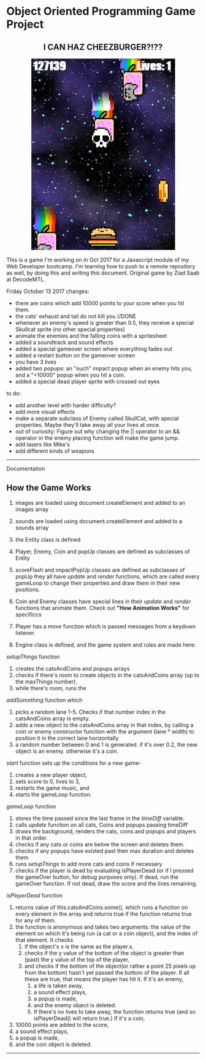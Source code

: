 # Object Oriented Programming Game Project

<h2 align="center">I CAN HAZ CHEEZBURGER?!??</h2>
<p align="center"><img src="screenshot.png"></p>

This is a game I'm working on in Oct 2017 for a Javascript module of my Web Developer bootcamp. I'm learning how to push to a remote repository as well, by doing this and writing this document. Original game by Ziad Saab at DecodeMTL.

Friday October 13 2017 changes:
* there are coins which add 10000 points to your score when you hit them.
* the cats' exhaust and tail do not kill you //DONE
* whenever an enemy's speed is greater than 0.5, they receive a special Skullcat sprite (no other special properties)
* animate the enemies and the falling coins with a spritesheet
* added a soundtrack and sound effects
* added a special gameover screen where everything fades out 
* added a restart button on the gameover screen
* you have 3 lives 
* added two popups: an "ouch" impact popup when an enemy hits you, and a "+10000" popup when you hit a coin.
* added a special dead player sprite with crossed out eyes
 

to do:
* add another level with harder difficulty?
* add more visual effects
* make a separate subclass of Enemy called SkullCat, with special properties. Maybe they'll take away all your lives at once.
* out of curiosity: Figure out why changing the || operator to an && operator in the enemy placing function will make the game jump.
* add lasers like Mike's
* add different kinds of weapons


------------

Documentation

## How the Game Works 

1. images are loaded using document.createElement and added to an images array
2. sounds are loaded using document.createElement and added to a sounds array

3. the Entity class is defined
4. Player, Enemy, Coin and popUp classes are defined as subclasses of Entity
5. scoreFlash and impactPopUp classes are defined as subclasses of popUp
they all have *update* and *render* functions, which are called every gameLoop
to change their properties and draw them in their new positions. 

6. Coin and Enemy classes have special lines in their *update* and *render* functions that animate them. Check out **"How Animation Works"** for specificcs
7. Player has a *move* function which is passed messages from a keydown listener.
8. Engine class is defined, and the game system and rules are made here:

*setupThings* function 
1. creates the catsAndCoins and popups arrays
2. checks if there's room to create objects in the catsAndCoins array (up to the maxThings number),
3. while there's room, runs the 

*addSomething* function which 
1. picks a random lane 1-5. Checks if that number index in the catsAndCoins array is empty.
2. adds a new object to the catsAndCoins array in that index, by calling a coin or enemy constructor function with the argument (lane * width) to position it in the correct lane horizontally
3. a random number between 0 and 1 is generated. if it's over 0.2, the new object
is an enemy. otherwise it's a coin.

*start* function sets up the conditions for a new game- 
1. creates a new player object,
2. sets score to 0, lives to 3, 
3. restarts the game music, and 
4. starts the gameLoop function.

*gameLoop* function 
1. stores the time passed since the last frame in the *timeDiff* variable. 
2. calls *update* function on all cats, Coins and popups passing timeDiff
3. draws the background, renders the cats, coins and popups and players in that order.
4. checks if any cats or coins are below the screen and deletes them.
5. checks if any popups have existed past their max duration and deletes them
6. runs *setupThings* to add more cats and coins if necessary
7. checks if the player is dead by evaluating isPlayerDead (or if I pressed the gameOver button, for debug purposes only). If dead, run the gameOver function. If not dead, draw the score and the lives remaining.

*isPlayerDead* function
1. returns value of this.catsAndCoins.some(), which runs a function on every element in the array and returns true if the function returns true for any of them.
2. the function is anonymous and takes two arguments: the value of the element on which it's being run (a cat or a coin object), and the index of that element. It checks 
    1. if the object's x is the same as the player.x, 
    2. checks if the y value of the bottom of the object is greater than (past) the y value of the top of the player, 
    3. and checks if the bottom of the object(or rather a point 25 pixels up from the bottom) hasn't yet passed the bottom of the player. 
If all these are true, that means the player has hit it. If it's an enemy, 
        1. a life is taken away, 
        2. a sound effect plays, 
        3. a popup is made, 
        4. and the enemy object is deleted. 
        5. If there's no lives to take away, the function returns true (and so isPlayerDead() will return true.) 
If it's a coin, 
1. 10000 points are added to the score, 
2. a sound effect plays, 
3. a popup is made, 
4. and the coin object is deleted.


---
